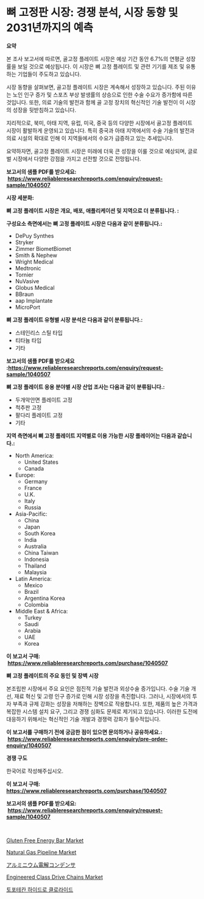 <p><h1>뼈 고정판 시장: 경쟁 분석, 시장 동향 및 2031년까지의 예측</h1></p><p><strong>요약</strong></p>
<p><p>본 조사 보고서에 따르면, 골고정 플레이트 시장은 예상 기간 동안 6.7%의 연평균 성장률을 보일 것으로 예상됩니다. 이 시장은 뼈 고정 플레이트 및 관련 기기를 제조 및 유통하는 기업들이 주도하고 있습니다.</p><p>시장 동향을 살펴보면, 골고정 플레이트 시장은 계속해서 성장하고 있습니다. 주된 이유는 노인 인구 증가 및 스포츠 부상 발생률의 상승으로 인한 수술 수요가 증가함에 따른 것입니다. 또한, 의료 기술의 발전과 함께 골 고정 장치의 혁신적인 기술 발전이 이 시장의 성장을 뒷받침하고 있습니다.</p><p>지리적으로, 북미, 아태 지역, 유럽, 미국, 중국 등의 다양한 시장에서 골고정 플레이트 시장이 활발하게 운영되고 있습니다. 특히 중국과 아태 지역에서의 수술 기술의 발전과 의료 시설의 확대로 인해 이 지역들에서의 수요가 급증하고 있는 추세입니다.</p><p>요약하자면, 골고정 플레이트 시장은 미래에 더욱 큰 성장을 이룰 것으로 예상되며, 글로벌 시장에서 다양한 강점을 가지고 선전할 것으로 전망됩니다.</p></p>
<p><strong>보고서의 샘플 PDF를 받으세요: &nbsp;<a href="https://www.reliableresearchreports.com/enquiry/request-sample/1040507">https://www.reliableresearchreports.com/enquiry/request-sample/1040507</a></strong></p>
<p><strong>시장 세분화:</strong></p>
<p><strong> 뼈 고정 플레이트 시장은 개요, 배포, 애플리케이션 및 지역으로 더 분류됩니다. :</strong></p>
<p><strong>구성요소 측면에서는 뼈 고정 플레이트 시장은 다음과 같이 분류됩니다.:</strong></p>
<p><ul><li>DePuy Synthes</li><li>Stryker</li><li>Zimmer BiometBiomet</li><li>Smith & Nephew</li><li>Wright Medical</li><li>Medtronic</li><li>Tornier</li><li>NuVasive</li><li>Globus Medical</li><li>BBraun</li><li>aap Implantate</li><li>MicroPort</li></ul></p>
<p><strong> 뼈 고정 플레이트 유형별 시장 분석은 다음과 같이 분류됩니다.:</strong></p>
<p><ul><li>스테인리스 스틸 타입</li><li>티타늄 타입</li><li>기타</li></ul></p>
<p><strong>보고서의 샘플 PDF를 받으세요 :<a href="https://www.reliableresearchreports.com/enquiry/request-sample/1040507">https://www.reliableresearchreports.com/enquiry/request-sample/1040507</a></strong></p>
<p><strong> 뼈 고정 플레이트 응용 분야별 시장 산업 조사는 다음과 같이 분류됩니다.:</strong></p>
<p><ul><li>두개악안면 플레이트 고정</li><li>척추판 고정</li><li>팔다리 플레이트 고정</li><li>기타</li></ul></p>
<p><strong>지역 측면에서 뼈 고정 플레이트 지역별로 이용 가능한 시장 플레이어는 다음과 같습니다.:</strong></p>
<p><ul>
    <li>
        North America:
        <ul>
            <li>United States</li>
            <li>Canada</li>
        </ul>
    </li>
    <li>
        Europe:
        <ul>
            <li>Germany</li>
            <li>France</li>
            <li>U.K.</li>
            <li>Italy</li>
            <li>Russia</li>
        </ul>
    </li>
    <li>
        Asia-Pacific:
        <ul>
            <li>China</li>
            <li>Japan</li>
            <li>South Korea</li>
            <li>India</li>
            <li>Australia</li>
            <li>China Taiwan</li>
            <li>Indonesia</li>
            <li>Thailand</li>
            <li>Malaysia</li>
        </ul>
    </li>
    <li>
        Latin America:
        <ul>
            <li>Mexico</li>
            <li>Brazil</li>
            <li>Argentina Korea</li>
            <li>Colombia</li>
        </ul>
    </li>
    <li>
        Middle East & Africa:
        <ul>
            <li>Turkey</li>
            <li>Saudi</li>
            <li>Arabia</li>
            <li>UAE</li>
            <li>Korea</li>
        </ul>
    </li>
    </ul></p>
<p><strong>이 보고서 구매: &nbsp;<a href="https://www.reliableresearchreports.com/purchase/1040507">https://www.reliableresearchreports.com/purchase/1040507</a></strong></p>
<p><strong>뼈 고정 플레이트의 주요 동인 및 장벽 시장</strong></p>
<p><p>본조립판 시장에서 주요 요인은 점진적 기술 발전과 외상수술 증가입니다. 수술 기술 개선, 재료 혁신 및 고령 인구 증가로 인해 시장 성장을 촉진합니다. 그러나, 시장에서의 투자 부족과 규제 강화는 성장을 저해하는 장벽으로 작용합니다. 또한, 제품의 높은 가격과 복잡한 시스템 설치 요구, 그리고 경쟁 심화도 문제로 제기되고 있습니다. 이러한 도전에 대응하기 위해서는 혁신적인 기술 개발과 경쟁력 강화가 필수적입니다.</p></p>
<p><strong>이 보고서를 구매하기 전에 궁금한 점이 있으면 문의하거나 공유하세요.: &nbsp;<a href="https://www.reliableresearchreports.com/enquiry/pre-order-enquiry/1040507">https://www.reliableresearchreports.com/enquiry/pre-order-enquiry/1040507</a></strong></p>
<p><strong>경쟁 구도</strong></p>
<p><p>한국어로 작성해주십시오.</p></p>
<p><strong>이 보고서 구매: &nbsp; <a href="https://www.reliableresearchreports.com/purchase/1040507">https://www.reliableresearchreports.com/purchase/1040507</a></strong></p>
<p><strong>보고서의 샘플 PDF를 받으세요: &nbsp;<a href="https://www.reliableresearchreports.com/enquiry/request-sample/1040507">https://www.reliableresearchreports.com/enquiry/request-sample/1040507</a></strong><strong></strong></p>
<p>&nbsp;</p>
<p><p><a href="https://issuu.com/reportprime-2/docs/gluten-free-energy-bar-market-size-2030.pptx">Gluten Free Energy Bar Market</a></p><p><a href="https://issuu.com/reportprime-2/docs/natural-gas-pipeline-market-size-2030.pptx">Natural Gas Pipeline Market</a></p><p><a href="https://github.com/ycmtqqhvk3273/Market-Research-Report-List-1/blob/main/9483526237.md">アルミニウム電解コンデンサ</a></p><p><a href="https://github.com/irfadac/Market-Research-Report-List-2/blob/main/engineered-class-drive-chains-market.md">Engineered Class Drive Chains Market</a></p><p><a href="https://github.com/lkwggful07722/Market-Research-Report-List-1/blob/main/7964725194649.md">토포테칸 하이드로 클로라이드</a></p></p>
